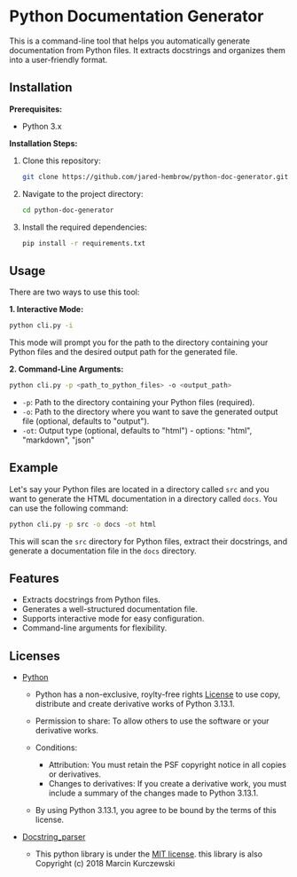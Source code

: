 # Python Documentation Generator

This is a command-line tool that helps you automatically generate documentation from Python files. It extracts docstrings and organizes them into a user-friendly format.

## Installation

**Prerequisites:**

- Python 3.x

**Installation Steps:**

1. Clone this repository:

   ```bash
   git clone https://github.com/jared-hembrow/python-doc-generator.git
   ```

2. Navigate to the project directory:

   ```bash
   cd python-doc-generator
   ```

3. Install the required dependencies:

   ```bash
   pip install -r requirements.txt
   ```

## Usage

There are two ways to use this tool:

**1. Interactive Mode:**

```bash
python cli.py -i
```

This mode will prompt you for the path to the directory containing your Python files and the desired output path for the generated file.

**2. Command-Line Arguments:**

```bash
python cli.py -p <path_to_python_files> -o <output_path>
```

- `-p`: Path to the directory containing your Python files (required).
- `-o`: Path to the directory where you want to save the generated output file (optional, defaults to "output").
- `-ot`: Output type (optional, defaults to "html") - options: "html", "markdown", "json"

## Example

Let's say your Python files are located in a directory called `src` and you want to generate the HTML documentation in a directory called `docs`. You can use the following command:

```bash
python cli.py -p src -o docs -ot html
```

This will scan the `src` directory for Python files, extract their docstrings, and generate a documentation file in the `docs` directory.

## Features

- Extracts docstrings from Python files.
- Generates a well-structured documentation file.
- Supports interactive mode for easy configuration.
- Command-line arguments for flexibility.

## Licenses

- [Python](https://www.python.org/)

  - Python has a non-exclusive, roylty-free rights [License](https://docs.python.org/3/license.html#terms-and-conditions-for-accessing-or-otherwise-using-python) to use copy, distribute and create derivative works of Python 3.13.1.

  - Permission to share: To allow others to use the software or your derivative works.
  - Conditions:
    - Attribution: You must retain the PSF copyright notice in all copies or derivatives.
    - Changes to derivatives: If you create a derivative work, you must include a summary of the changes made to Python 3.13.1.
  - By using Python 3.13.1, you agree to be bound by the terms of this license.

- [Docstring_parser](https://pypi.org/project/docstring_parser/)

  - This python library is under the [MIT license](https://github.com/rr-/docstring_parser/blob/master/LICENSE.md). this library is also Copyright (c) 2018 Marcin Kurczewski
